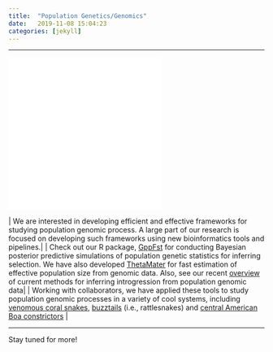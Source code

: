 ```yaml
---
title:  "Population Genetics/Genomics"
date:   2019-11-08 15:04:23
categories: [jekyll]
---
```


------------------------------------------------------------------------------------------------------
![image tooltip here](images/Box6.pdf)![image tooltip here](images/PopGen.pdf)

| We are interested in developing efficient and effective frameworks for studying population genomic process. A large part of our research is focused on developing such frameworks using new bioinformatics tools and pipelines.|
| Check out our R package, [GppFst](https://academic.oup.com/bioinformatics/article/33/9/1414/2736363) for conducting Bayesian posterior predictive simulations of population genetic statistics for inferring selection. We have also developed [ThetaMater](https://academic.oup.com/bioinformatics/article/34/6/1072/4670681) for fast estimation of effective population size from genomic data. Also, see our recent [overview](https://link.springer.com/article/10.1007/s40610-019-00120-0) of current methods for inferring introgression from population genomic data|
| Working with collaborators, we have applied these tools to study population genomic processes in a variety of cool systems, including [venomous coral snakes](https://www.sciencedirect.com/science/article/abs/pii/S1055790320300427?via%3Dihub), [buzztails](https://academic.oup.com/biolinnean/article/128/1/149/5523649) (i.e., rattlesnakes) and [central American Boa constrictors](https://academic.oup.com/gbe/article/11/11/3123/5603307?rss=1) |



------------------------------------------------------------------------------------------------------



Stay tuned for more!
